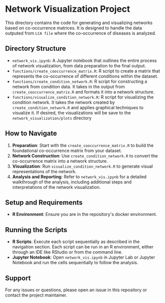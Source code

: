 # Network Visualization Project

This directory contains the code for generating and visualizing networks based on co-occurrence matrices. It is designed to handle the data outputed from `LCA file` where the co-occurrence of diseases is analyzed.

## Directory Structure

- `network_vis.ipynb`: A Jupyter notebook that outlines the entire process of network visualization, from data preparation to the final output.
- `functions/create_cooccurrence_matrix.R`: R script to create a matrix that represents the co-occurrence of different conditions within the dataset.
- `functions/create_condition_network.R`: R script for constructing a network from condition data. It takes in the output from `create_cooccurrence_matrix.R` and formats it into a network structure.
- `functions/visualize_condition_network.R`: R script for visualizing the condition network. It takes the network created by `create_condition_network.R` and applies graphical techniques to visualize it. If desired, the visualizations will be save to the `network_visualization/plots` directory

## How to Navigate

1. **Preparation**: Start with the `create_cooccurrence_matrix.R` to build the foundational co-occurrence matrix from your dataset.
2. **Network Construction**: Use `create_condition_network.R` to convert the co-occurrence matrix into a network structure.
3. **Visualization**: Run `visualize_condition_network.R` to generate visual representations of the network.
4. **Analysis and Reporting**: Refer to `network_vis.ipynb` for a detailed walkthrough of the analysis, including additional steps and interpretations of the network visualization.

## Setup and Requirements

- **R Environment**: Ensure you are in the repository's docker environment.

## Running the Scripts

- **R Scripts**: Execute each script sequentially as described in the navigation section. Each script can be run in an R environment, either through an IDE like RStudio or from the command line.
- **Jupyter Notebook**: Open `network_vis.ipynb` in Jupyter Lab or Jupyter Notebook and run the cells sequentially to follow the analysis.

## Support

For any issues or questions, please open an issue in this repository or contact the project maintainer.